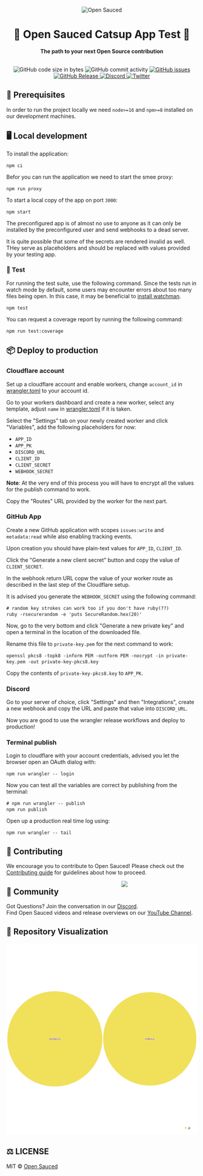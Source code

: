 <div align="center">
  <br>
  <img alt="Open Sauced" src="https://i.ibb.co/7jPXt0Z/logo1-92f1a87f.png" width="300px">
  <h1>🍕 Open Sauced Catsup App Test 🍕</h1>
  <strong>The path to your next Open Source contribution</strong>
</div>
<br>
<p align="center">
  <img src="https://img.shields.io/github/languages/code-size/0-vortex/open-sauced-catsup-app-test" alt="GitHub code size in bytes">
  <img src="https://img.shields.io/github/commit-activity/w/0-vortex/open-sauced-catsup-app-test" alt="GitHub commit activity">
  <a href="https://github.com/0-vortex/open-sauced-catsup-app-test/issues">
    <img src="https://img.shields.io/github/issues/0-vortex/open-sauced-catsup-app-test" alt="GitHub issues">
  </a>
  <a href="https://github.com/0-vortex/open-sauced-catsup-app-test/releases">
    <img src="https://img.shields.io/github/v/release/0-vortex/open-sauced-catsup-app-test.svg?style=flat" alt="GitHub Release">
  </a>
  <a href="https://discord.gg/U2peSNf23P">
    <img src="https://img.shields.io/discord/714698561081704529.svg?label=&logo=discord&logoColor=ffffff&color=7389D8&labelColor=6A7EC2" alt="Discord">
  </a>
  <a href="https://twitter.com/saucedopen">
    <img src="https://img.shields.io/twitter/follow/saucedopen?label=Follow&style=social" alt="Twitter">
  </a>
</p>

## 📖 Prerequisites

In order to run the project locally we need `node>=16` and `npm>=8` installed on our development machines.

## 🖥️ Local development

To install the application:

```shell
npm ci
```

Befor you can run the application we need to start the smee proxy:

```shell
npm run proxy
```

To start a local copy of the app on port `3000`:

```shell
npm start
```

The preconfigured app is of almost no use to anyone as it can only be installed by the preconfigured user and send webhooks to a dead server.

It is quite possible that some of the secrets are rendered invalid as well. THey serve as placeholders and should be replaced with values provided by your testing app.

### 🧪 Test

For running the test suite, use the following command. Since the tests run in watch mode by default, some users may encounter errors about too many files being open. In this case, it may be beneficial to [install watchman](https://facebook.github.io/watchman/docs/install.html).

```shell
npm test
```

You can request a coverage report by running the following command:

```shell
npm run test:coverage
```

## 📦 Deploy to production

### Cloudflare account

Set up a cloudflare account and enable workers, change `account_id` in [wrangler.toml](./wrangler.toml) to your account id.

Go to your workers dashboard and create a new worker, select any template, adjust `name` in [wrangler.toml](./wrangler.toml) if it is taken. 

Select the "Settings" tab on your newly created worker and click "Variables", add the following placeholders for now:
- `APP_ID`
- `APP_PK`
- `DISCORD_URL`
- `CLIENT_ID`
- `CLIENT_SECRET`
- `WEBHOOK_SECRET`

**Note**: At the very end of this process you will have to encrypt all the values for the publish command to work.

Copy the "Routes" URL provided by the worker for the next part.

### GitHub App

Create a new GitHub application with scopes `issues:write` and `metadata:read` while also enabling tracking events.

Upon creation you should have plain-text values for `APP_ID`, `CLIENT_ID`.

Click the "Generate a new client secret" button and copy the value of `CLIENT_SECRET`.

In the webhook return URL copw the value of your worker route as described in the last step of the Cloudflare setup.

It is advised you generate the `WEBHOOK_SECRET` using the following command:

```shell
# random key strokes can work too if you don't have ruby(??)
ruby -rsecurerandom -e 'puts SecureRandom.hex(20)'
```

Now, go to the very bottom and click "Generate a new private key" and open a terminal in the location of the downloaded file.

Rename this file to `private-key.pem` for the next command to work:

```shell
openssl pkcs8 -topk8 -inform PEM -outform PEM -nocrypt -in private-key.pem -out private-key-pkcs8.key
```

Copy the contents of `private-key-pkcs8.key` to `APP_PK`.

### Discord

Go to your server of choice, click "Settings" and then "Integrations", create a new webhook and copy the URL and paste that value into `DISCORD_URL`.

Now you are good to use the wrangler release workflows and deploy to production!

### Terminal publish

Login to cloudflare with your account credentials, advised you let the browser open an OAuth dialog with:

```shell
npm run wrangler -- login
```

Now you can test all the variables are correct by publishing from the terminal:

```shell
# npm run wrangler -- publish
npm run publish
```

Open up a production real time log using:

```shell
npm run wrangler -- tail
```

## 🤝 Contributing

We encourage you to contribute to Open Sauced! Please check out the [Contributing guide](https://docs.opensauced.pizza/contributing/introduction-to-contributing/) for guidelines about how to proceed.

<img align="right" src="https://i.ibb.co/CJfW18H/ship.gif" width="200"/>

## 🍕 Community

Got Questions? Join the conversation in our [Discord](https://discord.gg/U2peSNf23P).  
Find Open Sauced videos and release overviews on our [YouTube Channel](https://www.youtube.com/channel/UCklWxKrTti61ZCROE1e5-MQ).

## 🎦 Repository Visualization

[![Visualization of this repository](./public/diagram.svg)
](./src)

## ⚖️ LICENSE

MIT © [Open Sauced](LICENSE)
